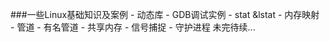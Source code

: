 ###一些Linux基础知识及案例
    - 动态库
    - GDB调试实例
    - stat &lstat
    - 内存映射
    - 管道
    - 有名管道
    - 共享内存
    - 信号捕捉
    - 守护进程
未完待续...
